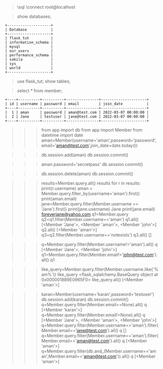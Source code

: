 <!-- MySQL Shell Commands -->

> \sql
> \connect root@localhost

<!-- Enter password if not saved -->

> show databases;

    +--------------------+
    | Database           |
    +--------------------+
    | flask_tut          |
    | information_schema |
    | mysql              |
    | our_users          |
    | performance_schema |
    | sakila             |
    | sys                |
    | world              |
    +--------------------+

> use flask_tut;
> show tables;

<!-- prettier-ignore-start  -->
> select * from member;
<!-- prettier-ignore-end  -->

    +----+----------+----------+---------------+---------------------+
    | id | username | password | email         | join_date           |
    +----+----------+----------+---------------+---------------------+
    |  1 | aman     | password | aman@test.com | 2022-03-07 00:00:00 |
    |  2 | Jane     | testuser | jane@test.com | 2022-03-07 00:00:00 |
    +----+----------+----------+---------------+---------------------+

<!-- Python Shell Commands -->
<!-- prettier-ignore-start -->
>>> from app import db
>>> from app import Member
>>> from datetime import date
>>> aman=Member(username='aman',password='password',email='aman@test.com',join_date=date.today())
<!-- add db -->
>>> db.session.add(aman)
>>> db.session.commit()
<!-- update db -->
>>> aman.password='secretpass'
>>> db.session.commit()
<!-- delete db -->
>>> db.session.delete(aman)
>>> db.session.commit()

<!-- query ORM -->
>>> results=Member.query.all()
>>> results
>>> for r in results:
        print(r.username) <!-- r.email and so on -->
>>> aman = Member.query.filter_by(username='aman').first() <!-- "aman" is SQLAlchemy object -->
>>> print(aman.email)
>>> jane=Member.query.filter(Member.username == 'Jane').first()
>>> print(jane.username)
Jane
>>> print(jane.email)
foreverjane@yahoo.com
>>> q1=Member.query
>>> q2=q1.filter(Member.username=='aman')
>>> q1.all()
[<Member 'Jane'>, <Member 'aman'>, <Member 'john'>]
>>> q2.all()
[<Member 'aman'>]
>>> q3=q2.filter(Member.username=='notexists')
>>> q3.all()
[]

<!-- not equals -->
>>> q=Member.query.filter(Member.username!='aman').all()
>>> q
[<Member 'Jane'>, <Member 'john'>]
>>> q1=Member.query.filter(Member.email!='john@test.com').all()
>>> q1

<!-- like -->
>>> like_query=Member.query.filter(Member.username.like('%am%'))
>>> like_query
<flask_sqlalchemy.BaseQuery object at 0x0000018B9E0965F0>
>>> like_query.all()
[<Member 'aman'>]

<!-- Null -->
>>> karan=Member(username='karan',password='testuser')
>>> db.session.add(karan)
>>> db.session.commit()
>>> q=Member.query.filter(Member.email==None).all()
>>> q
[<Member 'karan'>]
>>> q=Member.query.filter(Member.email!=None).all()
>>> q
[<Member 'Jane'>, <Member 'aman'>, <Member 'john'>]
>>> q=Member.query.filter(Member.username=='aman').filter(Member.email=='jane@test.com').all()
>>> q
[]
>>> q=Member.query.filter(Member.username=='aman').filter(Member.email=='aman@test.com').all()
>>> q
[<Member 'aman'>]
>>> q=Member.query.filter(db.and_(Member.username=='aman',Member.email=='aman@test.com')).all()
>>> q
[<Member 'aman'>]
<!-- prettier-ignore-end -->

